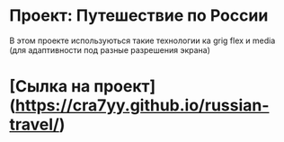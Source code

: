 # Проект: Путешествие по России

 В этом проекте используються такие технологии ка grig flex и media (для
 адаптивности под разные разрешения экрана)

 # [Сылка на проект] (https://cra7yy.github.io/russian-travel/)
